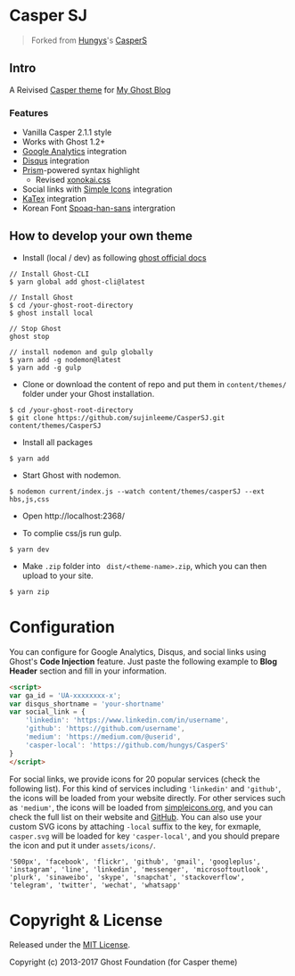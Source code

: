 # Casper SJ 
> Forked from [Hungys](https://github.com/hungys/CasperS)'s [CasperS](https://github.com/hungys/CasperS)

## Intro
A Reivised [Casper theme](https://github.com/TryGhost/Casper) for [My Ghost Blog](https://sujinlee.me/)

### Features

* Vanilla Casper 2.1.1 style
* Works with Ghost 1.2+
* [Google Analytics](http://analytics.google.com) integration
* [Disqus](https://disqus.com) integration
* [Prism](http://prismjs.com)-powered syntax highlight
    * Revised [xonokai.css](https://github.com/PrismJS/prism-themes/blob/master/themes/prism-xonokai.css)
* Social links with [Simple Icons](https://simpleicons.org) integration
* [KaTex](https://khan.github.io/KaTeX/) integration
* Korean Font [Spoaq-han-sans](https://spoqa.github.io/spoqa-han-sans/ko-KR/) intergration

## How to develop your own theme
* Install (local / dev) as following [ghost official docs](https://docs.ghost.org/docs/install-local)
```
// Install Ghost-CLI
$ yarn global add ghost-cli@latest

// Install Ghost
$ cd /your-ghost-root-directory
$ ghost install local

// Stop Ghost
ghost stop

// install nodemon and gulp globally
$ yarn add -g nodemon@latest
$ yarn add -g gulp
```

* Clone or download the content of repo and put them in `content/themes/` folder under your Ghost installation.
```
$ cd /your-ghost-root-directory
$ git clone https://github.com/sujinleeme/CasperSJ.git content/themes/CasperSJ
```

* Install all packages
```
$ yarn add
```

* Start Ghost with nodemon.
```
$ nodemon current/index.js --watch content/themes/casperSJ --ext hbs,js,css
```

* Open http://localhost:2368/

* To complie css/js run gulp.
```
$ yarn dev
```

* Make `.zip` folder into ` dist/<theme-name>.zip`, which you can then upload to your site.
```
$ yarn zip
```

# Configuration

You can configure for Google Analytics, Disqus, and social links using Ghost's **Code Injection** feature. Just paste the following example to **Blog Header** section and fill in your information.

```html
<script>
var ga_id = 'UA-xxxxxxxx-x';
var disqus_shortname = 'your-shortname'
var social_link = {
    'linkedin': 'https://www.linkedin.com/in/username',
    'github': 'https://github.com/username',
    'medium': 'https://medium.com/@userid',
    'casper-local': 'https://github.com/hungys/CasperS'
}
</script>
```

For social links, we provide icons for 20 popular services (check the following list). For this kind of services including `'linkedin'` and `'github'`, the icons will be loaded from your website directly. For other services such as `'medium'`, the icons will be loaded from [simpleicons.org](https://simpleicons.org), and you can check the full list on their website and [GitHub](https://github.com/simple-icons/simple-icons/tree/develop/icons). You can also use your custom SVG icons by attaching `-local` suffix to the key, for exmaple, `casper.svg` will be loaded for key `'casper-local'`, and you should prepare the icon and put it under `assets/icons/`.

```
'500px', 'facebook', 'flickr', 'github', 'gmail', 'googleplus', 'instagram', 'line', 'linkedin', 'messenger', 'microsoftoutlook', 'plurk', 'sinaweibo', 'skype', 'snapchat', 'stackoverflow', 'telegram', 'twitter', 'wechat', 'whatsapp'
```

# Copyright & License

Released under the [MIT License](LICENSE).

Copyright (c) 2013-2017 Ghost Foundation (for Casper theme)